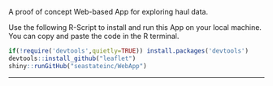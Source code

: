 A proof of concept Web-based App for exploring haul data.

Use the following R-Script to install and run this App on your local machine. You can copy and paste the code in the R terminal.

```R
if(!require('devtools',quietly=TRUE)) install.packages('devtools')
devtools::install_github("leaflet")
shiny::runGitHub("seastateinc/WebApp")
```
---

